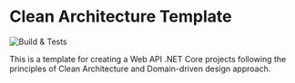 # Clean Architecture Template
![Build & Tests](https://github.com/ktutak1337/Clean-Architecture-Template/workflows/Build%20&%20Tests/badge.svg?branch=master)

This is a template for creating a Web API .NET Core projects following the principles of Clean Architecture and Domain-driven design approach.
